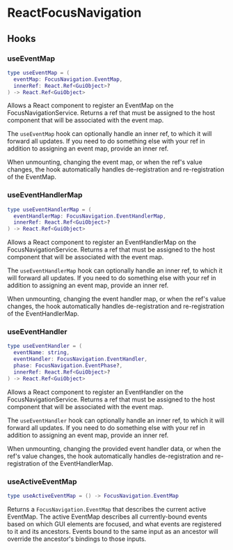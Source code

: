 # ReactFocusNavigation

## Hooks
<!-- TODO: The details on many of these are the same, maybe we want to reorganize this section -->

### useEventMap
```lua
type useEventMap = (
  eventMap: FocusNavigation.EventMap,
  innerRef: React.Ref<GuiObject>?
) -> React.Ref<GuiObject>
```
Allows a React component to register an EventMap on the FocusNavigationService. Returns a ref that must be assigned to the host component that will be associated with the event map.

The `useEventMap` hook can optionally handle an inner ref, to which it will forward all updates. If you need to do something else with your ref in addition to assigning an event map, provide an inner ref.

When unmounting, changing the event map, or when the ref's value changes, the hook automatically handles de-registration and re-registration of the EventMap.

### useEventHandlerMap
```lua
type useEventHandlerMap = (
  eventHandlerMap: FocusNavigation.EventHandlerMap,
  innerRef: React.Ref<GuiObject>?
) -> React.Ref<GuiObject>
```
Allows a React component to register an EventHandlerMap on the FocusNavigationService. Returns a ref that must be assigned to the host component that will be associated with the event map.

The `useEventHandlerMap` hook can optionally handle an inner ref, to which it will forward all updates. If you need to do something else with your ref in addition to assigning an event map, provide an inner ref.

When unmounting, changing the event handler map, or when the ref's value changes, the hook automatically handles de-registration and re-registration of the EventHandlerMap.

### useEventHandler
```lua
type useEventHandler = (
  eventName: string,
  eventHandler: FocusNavigation.EventHandler,
  phase: FocusNavigation.EventPhase?,
  innerRef: React.Ref<GuiObject>?
) -> React.Ref<GuiObject>
```
Allows a React component to register an EventHandler on the FocusNavigationService. Returns a ref that must be assigned to the host component that will be associated with the event map.

The `useEventHandler` hook can optionally handle an inner ref, to which it will forward all updates. If you need to do something else with your ref in addition to assigning an event map, provide an inner ref.

When unmounting, changing the provided event handler data, or when the ref's value changes, the hook automatically handles de-registration and re-registration of the EventHandlerMap.

### useActiveEventMap
```lua
type useActiveEventMap = () -> FocusNavigation.EventMap
```
Returns a `FocusNavigation.EventMap` that describes the current active EventMap. The active EventMap describes all currently-bound events based on which GUI elements are focused, and what events are registered to it and its ancestors. Events bound to the same input as an ancestor will override the ancestor's bindings to those inputs.
